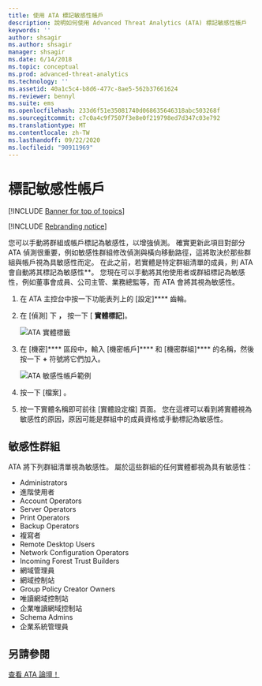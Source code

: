 ```yaml
---
title: 使用 ATA 標記敏感性帳戶
description: 說明如何使用 Advanced Threat Analytics (ATA) 標記敏感性帳戶
keywords: ''
author: shsagir
ms.author: shsagir
manager: shsagir
ms.date: 6/14/2018
ms.topic: conceptual
ms.prod: advanced-threat-analytics
ms.technology: ''
ms.assetid: 40a1c5c4-b8d6-477c-8ae5-562b37661624
ms.reviewer: bennyl
ms.suite: ems
ms.openlocfilehash: 233d6f51e35081740d068635646318abc503268f
ms.sourcegitcommit: c7c0a4c9f7507f3e8e0f219798ed7d347c03e792
ms.translationtype: MT
ms.contentlocale: zh-TW
ms.lasthandoff: 09/22/2020
ms.locfileid: "90911969"
---
```

# <a name="tag-sensitive-accounts"></a>標記敏感性帳戶


[!INCLUDE [Banner for top of topics](includes/banner.md)]

[!INCLUDE [Rebranding notice](includes/rebranding.md)]

您可以手動將群組或帳戶標記為敏感性，以增強偵測。 確實更新此項目對部分 ATA 偵測很重要，例如敏感性群組修改偵測與橫向移動路徑，這將取決於那些群組與帳戶視為具敏感性而定。 在此之前，若實體是特定群組清單的成員，則 ATA 會自動將其標記為敏感性**。 您現在可以手動將其他使用者或群組標記為敏感性，例如董事會成員、公司主管、業務總監等，而 ATA 會將其視為敏感性。

1. 在 ATA 主控台中按一下功能表列上的 [設定]**** 齒輪。

1. 在 [偵測] 下 **，** 按一下 [ **實體標記**]。

    ![ATA 實體標籤](media/entity-tags.png)

1. 在 [機密]**** 區段中，輸入 [機密帳戶]**** 和 [機密群組]**** 的名稱，然後按一下 **+** 符號將它們加入。

    ![ATA 敏感性帳戶範例](media/sensitive-account-sample.png)

1. 按一下 [檔案]  。

1. 按一下實體名稱即可前往 [實體設定檔] 頁面。 您在這裡可以看到將實體視為敏感性的原因，原因可能是群組中的成員資格或手動標記為敏感性。


## <a name="sensitive-groups"></a>敏感性群組

ATA 將下列群組清單視為敏感性。 屬於這些群組的任何實體都視為具有敏感性：

- Administrators
- 進階使用者
- Account Operators
- Server Operators
- Print Operators
- Backup Operators
- 複寫者
- Remote Desktop Users 
- Network Configuration Operators 
- Incoming Forest Trust Builders
- 網域管理員
- 網域控制站
- Group Policy Creator Owners 
- 唯讀網域控制站 
- 企業唯讀網域控制站 
- Schema Admins 
- 企業系統管理員
     
## <a name="see-also"></a>另請參閱
[查看 ATA 論壇！](https://social.technet.microsoft.com/Forums/security/home?forum=mata)
